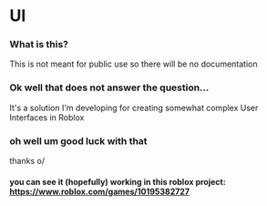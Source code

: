 # UI

### What is this?

This is not meant for public use so there will be no documentation

### Ok well that does not answer the question...

It's a solution I'm developing for creating somewhat complex User Interfaces in Roblox

### oh well um good luck with that

thanks o/

#### you can see it (hopefully) working in this roblox project: https://www.roblox.com/games/10195382727
